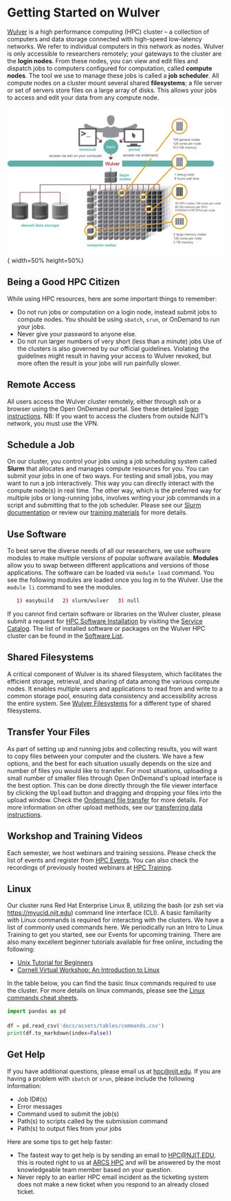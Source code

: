 # Getting Started on Wulver
[Wulver](wulver.md) is a high performance computing (HPC) cluster – a collection of computers and data storage connected with high-speed low-latency networks. We refer to individual computers in this network as nodes. Wulver is only accessible to researchers remotely; your gateways to the cluster are the **login nodes**. From these nodes, you can view and edit files and dispatch jobs to computers configured for computation, called **compute nodes**. The tool we use to manage these jobs is called a **job scheduler**. All compute nodes on a cluster mount several shared **filesystems**; a file server or set of servers store files on a large array of disks. This allows your jobs to access and edit your data from any compute node. 

![Wulver](../assets/images/Wulver-schematic.png){ width=50% height=50%}

## Being a Good HPC Citizen
While using HPC resources, here are some important things to remember:

* Do not run jobs or computation on a login node, instead submit jobs to compute nodes.  You should be using `sbatch`, `srun`, or OnDemand to run your jobs.  
* Never give your password to anyone else.
* Do not run larger numbers of very short (less than a minute) jobs
Use of the clusters is also governed by our official guidelines. Violating the guidelines might result in having your access to Wulver revoked, but more often the result is your jobs will run painfully slower.

## Remote Access
All users access the Wulver cluster remotely, either through ssh or a browser using the Open OnDemand portal. See these detailed [login instructions](cluster_access.md). NB: If you want to access the clusters from outside NJIT’s network, you must use the VPN.

## Schedule a Job
On our cluster, you control your jobs using a job scheduling system called **Slurm** that allocates and manages compute resources for you. You can submit your jobs in one of two ways. For testing and small jobs, you may want to run a job interactively. This way you can directly interact with the compute node(s) in real time. The other way, which is the preferred way for multiple jobs or long-running jobs, involves writing your job commands in a script and submitting that to the job scheduler. Please see our [Slurm documentation](slurm.md) or review our [training materials](../HPC_Events_and_Workshops/index.md) for more details.  

## Use Software
To best serve the diverse needs of all our researchers, we use software modules to make multiple versions of popular software available. **Modules** allow you to swap between different applications and versions of those applications. The software can be loaded via `module load` command. You see the following modules are loaded once you log in to the Wulver. Use the `module li` command to see the modules. 
```bash
   1) easybuild   2) slurm/wulver   3) null
```
If you cannot find certain software or libraries on the Wulver cluster, please submit a request for [HPC Software Installation](https://njit.service-now.com/sp?id=sc_cat_item&sys_id=0746c1f31b6691d04c82cddf034bcbe2&sysparm_category=405f99b41b5b1d507241400abc4bcb6b) by visiting the [Service Catalog](https://njit.service-now.com/sp?id=sc_category). The list of installed software or packages on the Wulver HPC cluster can be found in the [Software List](../Software/index.md#software-list).

## Shared Filesystems
A critical component of Wulver is its shared filesystem, which facilitates the efficient storage, retrieval, and sharing of data among the various compute nodes. It enables multiple users and applications to read from and write to a common storage pool, ensuring data consistency and accessibility across the entire system.
See [Wulver Filesystems](Wulver_filesystems.md) for a different type of shared filesystems.

## Transfer Your Files
As part of setting up and running jobs and collecting results, you will want to copy files between your computer and the clusters. We have a few options, and the best for each situation usually depends on the size and number of files you would like to transfer. For most situations, uploading a small number of smaller files through Open OnDemand's upload interface is the best option. This can be done directly through the file viewer interface by clicking the <kbd>Upload</kbd> button and dragging and dropping your files into the upload window. Check the [Ondemand file transfer](../OnDemand/index.md#files) for more details. For more information on other upload methods, see our [transferring data instructions](cluster_access.md#transfer-your-files). 

## Workshop and Training Videos
Each semester, we host webinars and training sessions. Please check the list of events and register from [HPC Events](../HPC_Events_and_Workshops/index.md). You can also check the recordings of previously hosted webinars at [HPC Training](../HPC_Events_and_Workshops/Workshop_and_Training_Videos/index.md).

## Linux
Our cluster runs Red Hat Enterprise Linux 8, utilizing the bash (or zsh set via https://myucid.njit.edu) command line interface (CLI).  A basic familiarity with Linux commands is required for interacting with the clusters. We have a list of commonly used commands here. We periodically run an Intro to Linux Training to get you started, see our Events for upcoming training. There are also many excellent beginner tutorials available for free online, including the following:

* [Unix Tutorial for Beginners](https://info-ee.surrey.ac.uk/Teaching/Unix/index.html)
* [Cornell Virtual Workshop: An Introduction to Linux](https://cvw.cac.cornell.edu/Linux/)

In the table below, you can find the basic linux commands required to use the cluster. For more details on linux commands, please see the [Linux commands cheat sheets](https://www.linuxtrainingacademy.com/linux-commands-cheat-sheet).

```python exec="on"
import pandas as pd

df = pd.read_csv('docs/assets/tables/commands.csv')
print(df.to_markdown(index=False))
```

## Get Help
If you have additional questions, please email us at hpc@njit.edu. If you are having a problem with `sbatch` or `srun`, please include the following information:

* Job ID#(s)
* Error messages
* Command used to submit the job(s)
* Path(s) to scripts called by the submission command
* Path(s) to output files from your jobs

Here are some tips to get help faster:

* The fastest way to get help is by sending an email to HPC@NJIT.EDU, this is routed right to us at [ARCS HPC](../about/index.md) and will be answered by the most knowledgeable team member based on your question.
* Never reply to an earlier HPC email incident as the ticketing system does not make a new ticket when you respond to an already closed ticket.


